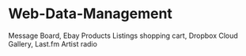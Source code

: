 # Web-Data-Management
Message Board, Ebay Products Listings shopping cart, Dropbox Cloud Gallery, Last.fm Artist radio

